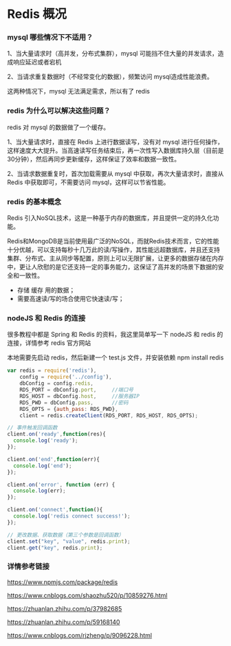 # Redis 概况

### mysql 哪些情况下不适用？

1、当大量请求时（高并发，分布式集群），mysql 可能挡不住大量的并发请求，造成响应延迟或者宕机

2、当请求重复数据时（不经常变化的数据），频繁访问 mysql造成性能浪费。

这两种情况下，mysql 无法满足需求，所以有了 redis

### redis 为什么可以解决这些问题？

redis 对 mysql 的数据做了一个缓存。

1、当大量请求时，直接在 Redis 上进行数据读写，没有对 mysql 进行任何操作，这样速度大大提升。当高速读写任务结束后，再一次性写入数据库持久层（目前是30分钟），然后再同步更新缓存，这样保证了效率和数据一致性。

2、当请求数据重复时，首次加载需要从 mysql 中获取，再次大量请求时，直接从 Redis 中获取即可，不需要访问 mysql，这样可以节省性能。

### redis 的基本概念

Redis 引入NoSQL技术，这是一种基于内存的数据库，并且提供一定的持久化功能。

Redis和MongoDB是当前使用最广泛的NoSQL，而就Redis技术而言，它的性能十分优越，可以支持每秒十几万此的读/写操作，其性能远超数据库，并且还支持集群、分布式、主从同步等配置，原则上可以无限扩展，让更多的数据存储在内存中，更让人欣慰的是它还支持一定的事务能力，这保证了高并发的场景下数据的安全和一致性。

- 存储 缓存 用的数据；
- 需要高速读/写的场合使用它快速读/写；

### nodeJS 和 Redis 的连接

很多教程中都是 Spring 和 Redis 的资料，我这里简单写一下 nodeJS 和 redis 的连接，详情参考 redis 官方网站

本地需要先启动 redis，然后新建一个 test.js 文件，并安装依赖 npm install redis

~~~js
var redis = require('redis'),
    config = require('../config'),
    dbConfig = config.redis,
    RDS_PORT = dbConfig.port,     //端口号
    RDS_HOST = dbConfig.host,     //服务器IP
    RDS_PWD = dbConfig.pass,      //密码
    RDS_OPTS = {auth_pass: RDS_PWD},
    client = redis.createClient(RDS_PORT, RDS_HOST, RDS_OPTS);

// 事件触发回调函数
client.on('ready',function(res){
  console.log('ready');
});

client.on('end',function(err){
  console.log('end');
});

client.on('error', function (err) {
  console.log(err);
});

client.on('connect',function(){
  console.log('redis connect success!');
});

// 更改数据、获取数据（第三个参数是回调函数）
client.set("key", "value", redis.print);
client.get("key", redis.print);
~~~



### 详情参考链接

https://www.npmjs.com/package/redis

https://www.cnblogs.com/shaozhu520/p/10859276.html

https://zhuanlan.zhihu.com/p/37982685

https://zhuanlan.zhihu.com/p/59168140

https://www.cnblogs.com/rjzheng/p/9096228.html
